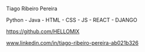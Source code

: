 Tiago Ribeiro Pereira

Python - Java - HTML - CSS - JS - REACT - DJANGO

https://github.com/HELLOMIX

www.linkedin.com/in/tiago-ribeiro-pereira-ab021b326
